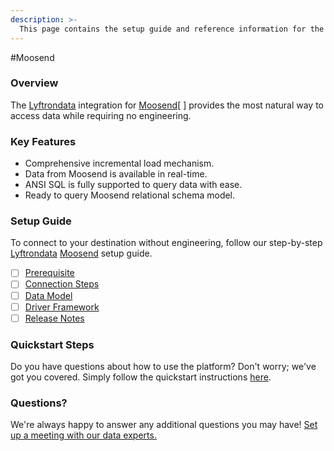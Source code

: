 ```yaml
---
description: >-
  This page contains the setup guide and reference information for the Moosend source connector.
---
```


#Moosend

### Overview

The [Lyftrondata](https://www.lyftrondata.com/) integration for [Moosend](https://www.lyftrondata.com/integration/marketing-analytics/moosend//)[ ] provides the most natural way to access data while requiring no engineering.

### Key Features

* Comprehensive incremental load mechanism.
* Data from Moosend is available in real-time.&#x20;
* ANSI SQL is fully supported to query data with ease.
* Ready to query Moosend relational schema model.

### Setup Guide

To connect to your destination without engineering, follow our step-by-step [Lyftrondata](https://www.lyftrondata.com/)  [Moosend](https://www.lyftrondata.com/integration/marketing-analytics/moosend/) setup guide.

* [ ] [Prerequisite](../../marketing-analytics/moosend/prerequisite.md)
* [ ] [Connection Steps](../../marketing-analytics/moosend/connection-steps.md)
* [ ] [Data Model](../../marketing-analytics/moosend/data-model/)
* [ ] [Driver Framework](../../marketing-analytics/moosend/driver-framework/)
* [ ] [Release Notes](../../marketing-analytics/moosend/release-notes.md)

### Quickstart Steps

Do you have questions about how to use the platform? Don't worry; we've got you covered. Simply follow the quickstart instructions [here](../../../marketing-analytics/moosend/quickstart-steps.md).

### Questions? <a href="#questions" id="questions"></a>

We're always happy to answer any additional questions you may have! [Set up a meeting with our data experts.](https://www.lyftrondata.com/book-a-meeting/)

